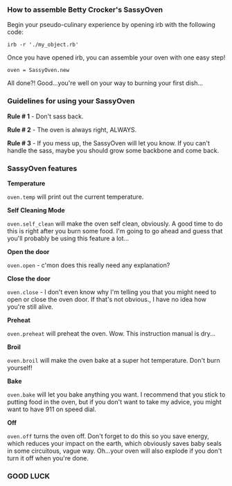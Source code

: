 ### How to assemble Betty Crocker's SassyOven

Begin your pseudo-culinary experience by opening irb with the following code:

```
irb -r './my_object.rb'
```

Once you have opened irb, you can assemble your oven with one easy step!

```
oven = SassyOven.new
```
All done?! Good...you're well on your way to burning your first dish...

### Guidelines for using your SassyOven

**Rule # 1** - Don't sass back.

**Rule # 2** - The oven is always right, ALWAYS.

**Rule # 3** - If you mess up, the SassyOven will let you know. If you can't
handle the sass, maybe you should grow some backbone and come back.

### SassyOven features

**Temperature**

`oven.temp` will print out the current temperature.

**Self Cleaning Mode**

`oven.self_clean` will make the oven self clean, obviously. A good time to do this is
right after you burn some food. I'm going to go ahead and guess that you'll probably 
be using this feature a lot...

**Open the door**

`oven.open` - c'mon does this really need any explanation?

**Close the door**

`oven.close` - I don't even know why I'm telling you that you might need to open or
close the oven door. If that's not obvious., I have no idea how you're still alive.

**Preheat**

`oven.preheat` will preheat the oven. Wow. This instruction manual is dry...

**Broil**

`oven.broil` will make the oven bake at a super hot temperature. Don't burn yourself!

**Bake**

`oven.bake` will let you bake anything you want. I recommend that you stick to putting
food in the oven, but if you don't want to take my advice, you might want to have 911
on speed dial.

**Off**

`oven.off` turns the oven off. Don't forget to do this so you save energy, which
reduces your impact on the earth, which obviously saves baby seals in some circuitous,
vague way. Oh...your oven will also explode if you don't turn it off when you're done.

### GOOD LUCK ###
